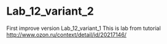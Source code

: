 # Lab_12_variant_2
First improve version Lab_12_variant_1 This is lab from tutorial http://www.ozon.ru/context/detail/id/20217146/
